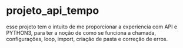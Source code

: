 # projeto_api_tempo
esse projeto tem o intuito de me proporcionar a experiencia com API e PYTHON3, para ter a noção de como se funciona a chamada, configurações, loop, import, criação de pasta e correção de erros.
